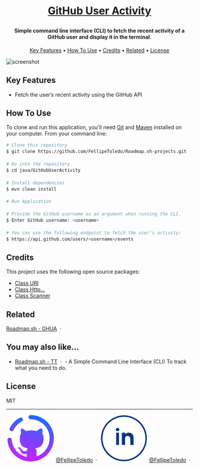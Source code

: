 
<h1 align="center">
  
  [GitHub User Activity](https://github.com/FellipeToledo/Roadmap.sh-projects/tree/main/java/GitHubUserActivity)
 
</h1>

<h4 align="center">Simple command line interface (CLI) to fetch the recent activity of a GitHub user and display it in the terminal.</h4>

<p align="center">
  <a href="#Key-features">Key Features</a> •
  <a href="#how-to-use">How To Use</a> •
  <a href="#credits">Credits</a> •
  <a href="#related">Related</a> •
  <a href="#license">License</a>
</p>

![screenshot](https://raw.githubusercontent.com/FellipeToledo/files/refs/heads/main/GitHubUserActivity.gif)

## Key Features

* Fetch the user’s recent activity using the GitHub API

## How To Use

To clone and run this application, you'll need [Git](https://git-scm.com) and [Maven](https://maven.apache.org/download.cgi) installed on your computer. From your command line:

```bash
# Clone this repository
$ git clone https://github.com/FellipeToledo/Roadmap.sh-projects.git

# Go into the repository
$ cd java/GitHubUserActivity

# Install dependencies
$ mvn clean install

# Run Application

# Provide the GitHub username as an argument when running the CLI.
$ Enter GitHub username: <username>

# You can use the following endpoint to fetch the user’s activity:
$ https://api.github.com/users/<username>/events

```

## Credits

This project uses the following open source packages:

- [Class URI](https://docs.oracle.com/javase/8/docs/api/index.html?java/net/URI.html)
- [Class Http...](https://docs.oracle.com/en/java/javase/11/docs/api/java.net.http/java/net/http/HttpClient.html)
- [Class Scanner](https://docs.oracle.com/en/java/javase/17/docs/api/java.base/java/util/Scanner.html)

## Related

[Roadmap.sh - GHUA](https://roadmap.sh/projects/github-user-activity) &nbsp;&middot;&nbsp;

## You may also like...

- [Roadmap.sh - TT](https://roadmap.sh/projects/task-tracker) &nbsp;&middot;&nbsp; - A Simple Command Line Interface (CLI)
  To track what you need to do.

## License

MIT

---

<div align="center">



 ![screenshot](https://raw.githubusercontent.com/FellipeToledo/files/refs/heads/main/github-desktop.svg) [@FellipeToledo](https://github.com/FellipeToledo) &nbsp;&middot;&nbsp;   ![screenshot](https://raw.githubusercontent.com/FellipeToledo/files/refs/heads/main/linkedin-outlined.svg) [@FellipeToledo](https://www.linkedin.com/in/fellipetoledo/) &nbsp;&middot;&nbsp;  

</div>
